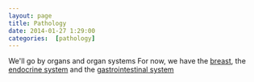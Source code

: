 ```yaml
---
layout: page
title: Pathology
date: 2014-01-27 1:29:00
categories:  [pathology]
---
```


We'll go by organs and organ systems
For now, we have the [breast](breast/), the [endocrine system](endocrine/) and the [gastrointestinal system](git/)
